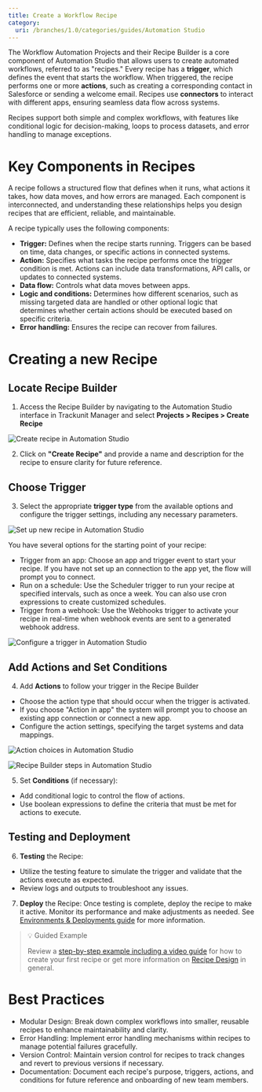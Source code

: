 ```yaml
---
title: Create a Workflow Recipe
category:
  uri: /branches/1.0/categories/guides/Automation Studio
---
```


The Workflow Automation Projects and their Recipe Builder is a core component of Automation Studio that allows users to create automated workflows, referred to as "recipes." Every recipe has a **trigger**, which defines the event that starts the workflow. When triggered, the recipe performs one or more **actions**, such as creating a corresponding contact in Salesforce or sending a welcome email. Recipes use **connectors** to interact with different apps, ensuring seamless data flow across systems.

Recipes support both simple and complex workflows, with features like conditional logic for decision-making, loops to process datasets, and error handling to manage exceptions.

# Key Components in Recipes

A recipe follows a structured flow that defines when it runs, what actions it takes, how data moves, and how errors are managed. Each component is interconnected, and understanding these relationships helps you design recipes that are efficient, reliable, and maintainable.

A recipe typically uses the following components:

- **Trigger:** Defines when the recipe starts running. Triggers can be based on time, data changes, or specific actions in connected systems.
- **Action:** Specifies what tasks the recipe performs once the trigger condition is met. Actions can include data transformations, API calls, or updates to connected systems.
- **Data flow:** Controls what data moves between apps.
- **Logic and conditions:** Determines how different scenarios, such as missing targeted data are handled or other optional logic that determines whether certain actions should be executed based on specific criteria.
- **Error handling:** Ensures the recipe can recover from failures.


# Creating a new Recipe

## Locate Recipe Builder

1. Access the Recipe Builder by navigating to the Automation Studio interface in Trackunit Manager and select **Projects > Recipes > Create Recipe**

![Create recipe in Automation Studio](https://cdn.statically.io/gh/trackunit/developer-hub/master/guides/automation-studio/create-recipe.png)

2. Click on **"Create Recipe"** and provide a name and description for the recipe to ensure clarity for future reference.

## Choose Trigger

3. Select the appropriate **trigger type** from the available options and configure the trigger settings, including any necessary parameters.

![Set up new recipe in Automation Studio](https://cdn.statically.io/gh/trackunit/developer-hub/master/guides/automation-studio/new-recipe.png)

 You have several options for the starting point of your recipe:
  - Trigger from an app: Choose an app and trigger event to start your recipe. If you have not set up an connection to the app yet, the flow will prompt you to connect.
  - Run on a schedule: Use the Scheduler trigger to run your recipe at specified intervals, such as once a week. You can also use cron expressions to create customized schedules.
  - Trigger from a webhook: Use the Webhooks trigger to activate your recipe in real-time when webhook events are sent to a generated webhook address.

![Configure a trigger in Automation Studio](https://cdn.statically.io/gh/trackunit/developer-hub/master/guides/automation-studio/recipe-trigger-setup.png)

## Add Actions and Set Conditions

4. Add **Actions** to follow your trigger in the Recipe Builder
- Choose the action type that should occur when the trigger is activated.
- If you choose "Action in app" the system will prompt you to choose an existing app connection or connect a new app.
- Configure the action settings, specifying the target systems and data mappings.

![Action choices in Automation Studio](https://cdn.statically.io/gh/trackunit/developer-hub/master/guides/automation-studio/recipe-actions-choices.png)

![Recipe Builder steps in Automation Studio](https://cdn.statically.io/gh/trackunit/developer-hub/master/guides/automation-studio/recipe-steps.png)

5. Set **Conditions** (if necessary):
- Add conditional logic to control the flow of actions.
- Use boolean expressions to define the criteria that must be met for actions to execute.

## Testing and Deployment

6. **Testing** the Recipe:
 - Utilize the testing feature to simulate the trigger and validate that the actions execute as expected.
 - Review logs and outputs to troubleshoot any issues.

7. **Deploy** the Recipe: Once testing is complete, deploy the recipe to make it active. Monitor its performance and make adjustments as needed. See [Environments & Deployments guide](https://developers.trackunit.com/docs/understanding-environments) for more information.


> 💡 Guided Example
>
> Review a [step-by-step example including a video guide](https://docs.workato.com/getting-started/build-first-recipe.html#step-1-create-a-new-recipe) for how to create your first recipe or get more information on [Recipe Design](https://docs.workato.com/recipes/building-recipes.html#considerations-for-recipe-design) in general.


# Best Practices
- Modular Design: Break down complex workflows into smaller, reusable recipes to enhance maintainability and clarity.
- Error Handling: Implement error handling mechanisms within recipes to manage potential failures gracefully.
- Version Control: Maintain version control for recipes to track changes and revert to previous versions if necessary.
- Documentation: Document each recipe's purpose, triggers, actions, and conditions for future reference and onboarding of new team members.
